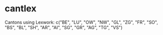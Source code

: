 # cantlex

Cantons using Lexwork:  c("BE", "LU", "OW", "NW", "GL", "ZG", "FR", "SO", "BS", "BL", "SH", "AR", "AI", "SG", "GR", "AG", "TG", "VS") 
